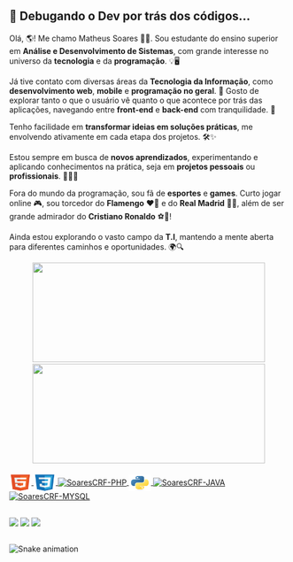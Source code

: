 <h2>🐞 Debugando o Dev por trás dos códigos...</h2>

<p>
Olá, <span role="img" aria-label="mundo" title="mundo">🌎</span>! Me chamo Matheus Soares 👨‍💻. Sou estudante do ensino superior em <strong>Análise e Desenvolvimento de Sistemas</strong>, com grande interesse no universo da <strong>tecnologia</strong> e da
<strong>programação</strong>. 💡🖥️ 

Já tive contato com diversas áreas da <strong>Tecnologia da Informação</strong>, como <strong>desenvolvimento web</strong>, <strong>mobile</strong> e <strong>programação no geral</strong>. 🚀 Gosto de explorar tanto o que o usuário vê quanto o que acontece por trás das aplicações, navegando entre <strong>front-end</strong> e <strong>back-end</strong> com tranquilidade. 🧩

Tenho facilidade em <strong>transformar ideias em soluções práticas</strong>, me envolvendo ativamente em cada etapa dos projetos. 🛠️✨

Estou sempre em busca de <strong>novos aprendizados</strong>, experimentando e aplicando conhecimentos na prática, seja em <strong>projetos pessoais</strong> ou <strong>profissionais</strong>. 📘🧪💼

Fora do mundo da programação, sou fã de <strong>esportes</strong> e <strong>games</strong>. Curto jogar online 🎮, sou torcedor do <strong>Flamengo</strong> ❤️🖤 e do <strong>Real Madrid</strong> 🤍🖤, além de ser grande admirador do <strong>Cristiano Ronaldo</strong> ⚽👑!

Ainda estou explorando o vasto campo da <strong>T.I</strong>, mantendo a mente aberta para diferentes caminhos e oportunidades. 🌍🔍
</p>

<div align="center">
  <a href="https://github.com/SoaresCRF">
  <img height="180em" width="420em" src="https://github-readme-stats.vercel.app/api?username=SoaresCRF&show_icons=true&theme=dracula&include_all_commits=true&count_private=true"/>
  <img height="180em" width="420em" src="https://github-readme-stats.vercel.app/api/top-langs/?username=SoaresCRF&layout=compact&langs_count=7&theme=dracula"/>
</div>

<div style="display: inline_block"><br>
  <img align="center" alt="SoaresCRF-HTML" height="30" width="40" src="https://raw.githubusercontent.com/devicons/devicon/master/icons/html5/html5-original.svg">
  <img align="center" alt="SoaresCRF-CSS" height="30" width="40" src="https://raw.githubusercontent.com/devicons/devicon/master/icons/css3/css3-original.svg">
  <img align="center" alt="SoaresCRF-PHP" height="30" width="40" src="https://cdn.jsdelivr.net/gh/devicons/devicon/icons/php/php-original.svg">
  <img align="center" alt="SoaresCRF-PYTHON" height="30" width="40" src="https://raw.githubusercontent.com/devicons/devicon/master/icons/python/python-original.svg">
  <img align="center" alt="SoaresCRF-JAVA" height="30" width="40" src="https://cdn.jsdelivr.net/gh/devicons/devicon/icons/java/java-original.svg">
  <img align="center" alt="SoaresCRF-MYSQL" height="30" width="40" src="https://cdn.jsdelivr.net/gh/devicons/devicon/icons/mysql/mysql-original.svg">
</div>

##

<div> 
  <a href="https://www.instagram.com/soarescrf_/" target="_blank" ><img src="https://img.shields.io/badge/-Instagram-%23E4405F?style=for-the-badge&logo=instagram&logoColor=white" target="_blank"></a>
  <a href = "mailto:matheussoarescrf10@gmail.com"><img src="https://img.shields.io/badge/-Gmail-%23333?style=for-the-badge&logo=gmail&logoColor=white" target="_blank" ></a>
  <a href="https://www.linkedin.com/in/matheus-soares-0569b8251/" target="_blank" ><img src="https://img.shields.io/badge/-LinkedIn-%230077B5?style=for-the-badge&logo=linkedin&logoColor=white" target="_blank"></a> 
 
 ##
 
![Snake animation](https://github.com/SoaresCRF/SoaresCRF/blob/output/github-contribution-grid-snake.svg)
</div>
